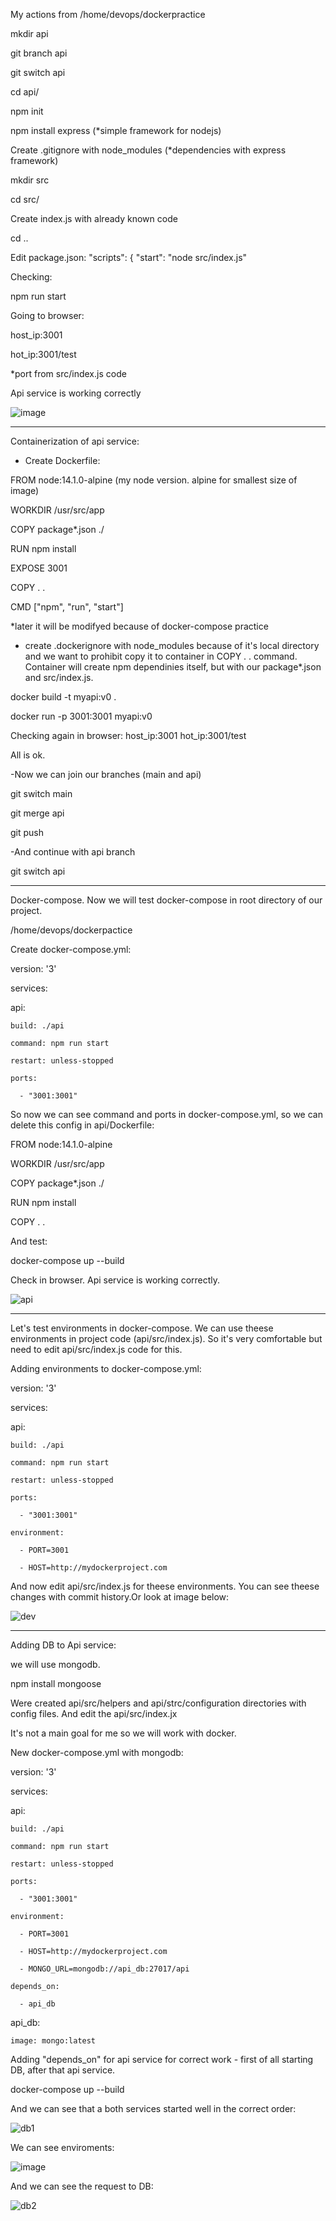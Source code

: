 My actions from /home/devops/dockerpractice

mkdir api

git branch api

git switch api

cd api/

npm init

npm install express (*simple framework for nodejs)

Create .gitignore with node_modules (*dependencies with express framework)

mkdir src

cd src/

Create index.js with already known code

cd ..

Edit package.json:
  "scripts": {
    "start": "node src/index.js"

Checking:

npm run start

Going to browser:

host_ip:3001

hot_ip:3001/test

*port from src/index.js code

Api service is working correctly

![image](https://user-images.githubusercontent.com/103497695/192517617-95002e74-a5aa-41bb-a913-1cbf3eeeec28.png)

-------------------------------------------
Сontainerization of api service:

- Create Dockerfile:

FROM node:14.1.0-alpine  (my node version. alpine for smallest size of image)

WORKDIR /usr/src/app

COPY package*.json ./

RUN npm install

EXPOSE 3001

COPY . .

CMD ["npm", "run", "start"]

*later it will be modifyed because of docker-compose practice

- create .dockerignore with node_modules because of it's local directory and we want to 
prohibit copy it to container in COPY . . command. Container will create npm dependinies itself, but with our package*.json and src/index.js.

docker build -t myapi:v0 .

docker run -p 3001:3001 myapi:v0

Checking again in browser:
host_ip:3001
hot_ip:3001/test

All is ok.

-Now we can join our branches (main and api)

git switch main

git merge api

git push

-And continue with api branch

git switch api

----------------------------------------------------------------
Docker-compose. Now we will test docker-compose in root directory of our project.

/home/devops/dockerpactice

Create docker-compose.yml:

version: '3'

services:

  api:
  
    build: ./api
    
    command: npm run start
    
    restart: unless-stopped
    
    ports:
    
      - "3001:3001"

So now we can see command and ports in docker-compose.yml, so we can delete this config in api/Dockerfile:

FROM node:14.1.0-alpine

WORKDIR /usr/src/app

COPY package*.json ./

RUN npm install

COPY . .

And test:

docker-compose up --build

Check in browser. Api service is working correctly.

![api](https://user-images.githubusercontent.com/103497695/192517589-afaeadd7-ac90-4fd9-acc8-8fe62feb0226.png)

----------------------------------------------------
Let's test environments in docker-compose. We can use theese environments in project code (api/src/index.js).
So it's very comfortable but need to edit api/src/index.js code for this.

Adding environments to docker-compose.yml:

version: '3'

services:

  api:
  
    build: ./api
    
    command: npm run start
    
    restart: unless-stopped
    
    ports:
    
      - "3001:3001"
      
    environment:
    
      - PORT=3001
      
      - HOST=http://mydockerproject.com

And now edit api/src/index.js for theese environments. You can see theese changes with commit history.Or look at image below:


![dev](https://user-images.githubusercontent.com/103497695/191286412-6133043a-67c3-4ff2-afe9-6f816395f6df.png)

-----------------------------------------------------

Adding DB to Api service:

we will use mongodb.

npm install mongoose

Were created api/src/helpers and api/strc/configuration directories with config files. And edit the api/src/index.jx

It's not a main goal for me so we will work with docker. 

New docker-compose.yml with mongodb:

version: '3'

services:

  api:
  
    build: ./api
    
    command: npm run start
    
    restart: unless-stopped
    
    ports:
    
      - "3001:3001"
      
    environment:
    
      - PORT=3001
      
      - HOST=http://mydockerproject.com
      
      - MONGO_URL=mongodb://api_db:27017/api
      
    depends_on:
    
      - api_db
      
  api_db:
  
    image: mongo:latest

Adding "depends_on" for api service for correct work - first of all starting DB, after that api service.

docker-compose up --build

And we can see that a both services started well in the correct order:


![db1](https://user-images.githubusercontent.com/103497695/192515524-e31735ca-57db-44b9-bcce-df59b0ee0098.png)


We can see enviroments:


![image](https://user-images.githubusercontent.com/103497695/192519453-81d08554-164a-4867-814e-cd842c98dded.png)


And we can see the request to DB:


![db2](https://user-images.githubusercontent.com/103497695/192515614-2cc743b5-5a35-4dc5-b318-b3e13c4029da.png)





